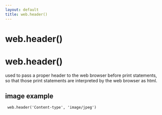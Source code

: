 ```yaml
---
layout: default
title: web.header()
---
```


# web.header()

# web.header()

used to pass a proper header to the web browser before print statements, so that those print statements are interpreted by the web browser as html.  


## image example

     web.header('Content-type', 'image/jpeg') 
